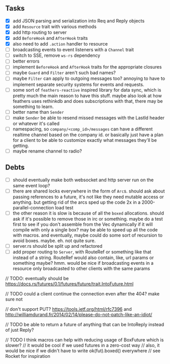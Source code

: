 ## Tasks

- [x] add JSON parsing and serialization into Req and Reply objects
- [x] add `Resource` trait with various methods
- [x] add http routing to server
- [x] add `BeforeHook` and `AfterHook` traits
- [x] also need to add `.action` handler to resource
- [ ] broadcasting events to event listeners with a `Channel` trait
- [ ] switch to SSE, remove `ws-rs` dependency
- [ ] better errors
- [ ] implement `BeforeHook` and `AfterHook` traits for the appropriate closures
- [ ] maybe `Guard` and `Filter` aren't such bad names?
- [ ] maybe `Filter` can apply to outgoing messages too? annoying to have to implement separate security systems for events and requests.
- [ ] some sort of `feathers-reactive` inspired library for data sync, which is pretty much the main reason to have this stuff. maybe also look at how feathers uses rethinkdb and does subscriptions with that, there may be something to learn.
- [ ] better name than `Sender`
- [ ] make `Sender` be able to resend missed messages with the LastId header or whatever it's called
- [ ] namespacing, so `company/<comp_id>/messages` can have a different realtime channel based on the company id. or basically just have a plan for a client to be able to customize exactly what messages they'll be getting.
- [ ] maybe rename channel to radio?

## Debts

- [ ] should eventually make both websocket and http server run on the same event loop?
- [ ] there are shared locks everywhere in the form of `Arc`s. should ask about passing references to a future, it's not like they need mutable access or anything. but getting rid of the arcs sped up the code 2x in a 2000-parallel-connection load test
- [ ] the other reason it is slow is because of all the `boxed` allocations. should ask if it's possible to remove those in irc or something. maybe do a test first to see if you don't assemble from the Vec dynamically if it will compile with only a single box? may be able to speed up all the code with macros. and eventually, maybe could do some sort of recursion to avoid boxes. maybe. eh. not quite sure.
- [ ] server.rs should be split up and refactored
- [ ] add proper routing to `Server`, with RouteRef or something like that instead of a string. RouteRef would also contain, like, url params or something maybe? hmm. would be nice if broadcasting events in a resource only broadcasted to other clients with the same params

// TODO: eventually should be https://docs.rs/futures/0.1/futures/future/trait.IntoFuture.html

// TODO could a client continue the connection even after the 404? make sure not

// don't support PUT? https://tools.ietf.org/html/rfc7396 and http://williamdurand.fr/2014/02/14/please-do-not-patch-like-an-idiot/

// TODO be able to return a future of anything that can be IntoReply instead of just Reply?

// TODO I think macros can help with reducing usage of BoxFuture which is slower?
//      it would be cool if we used futures in a zero-cost way
//      also, it would be nice if we didn't have to write ok(fut).boxed() everywhere
//      see Rocket for inspiration
